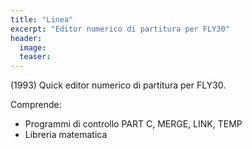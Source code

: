 ```yaml
---
title: "Linea"
excerpt: "Editor numerico di partitura per FLY30"
header:
  image:
  teaser:
---
```


(1993) Quick editor numerico di partitura per FLY30.

Comprende:

- Programmi di controllo PART C, MERGE, LINK, TEMP
- Libreria matematica
